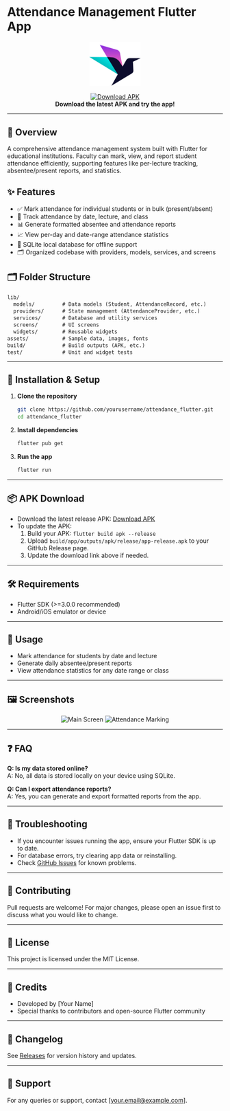 # Attendance Management Flutter App  

<p align="center">
  <img src="LOGO.svg" alt="App Logo" width="120"/>
</p>

<p align="center">
  <a href="https://github.com/yourusername/attendance_flutter/releases/latest/download/app-release.apk">
    <img src="https://img.shields.io/badge/Download-APK-blue?logo=android" alt="Download APK"/>
  </a>
  <br>
  <b>Download the latest APK and try the app!</b>
</p>

---

## 📱 Overview
A comprehensive attendance management system built with Flutter for educational institutions. Faculty can mark, view, and report student attendance efficiently, supporting features like per-lecture tracking, absentee/present reports, and statistics.

## ✨ Features
- ✅ Mark attendance for individual students or in bulk (present/absent)
- 📅 Track attendance by date, lecture, and class
- 📊 Generate formatted absentee and attendance reports
- 📈 View per-day and date-range attendance statistics
- 💾 SQLite local database for offline support
- 🗂️ Organized codebase with providers, models, services, and screens

## 🗂️ Folder Structure

```
lib/
  models/         # Data models (Student, AttendanceRecord, etc.)
  providers/      # State management (AttendanceProvider, etc.)
  services/       # Database and utility services
  screens/        # UI screens
  widgets/        # Reusable widgets
assets/           # Sample data, images, fonts
build/            # Build outputs (APK, etc.)
test/             # Unit and widget tests
```

---

## 🚀 Installation & Setup

1. **Clone the repository**
   ```bash
   git clone https://github.com/yourusername/attendance_flutter.git
   cd attendance_flutter
   ```
2. **Install dependencies**
   ```bash
   flutter pub get
   ```
3. **Run the app**
   ```bash
   flutter run
   ```

---

## 📦 APK Download

- Download the latest release APK: [Download APK](https://github.com/yvinchhi/attendence/releases/download/v1.0.0/app-release.apk)
- To update the APK:
  1. Build your APK: `flutter build apk --release`
  2. Upload `build/app/outputs/apk/release/app-release.apk` to your GitHub Release page.
  3. Update the download link above if needed.

---

## 🛠️ Requirements
- Flutter SDK (>=3.0.0 recommended)
- Android/iOS emulator or device

---

## 📝 Usage
- Mark attendance for students by date and lecture
- Generate daily absentee/present reports
- View attendance statistics for any date range or class

---

## 🖼️ Screenshots
<p align="center">
  <img src="assets/sample_data/screenshot1.png" alt="Main Screen" width="250"/>
  <img src="assets/sample_data/screenshot2.png" alt="Attendance Marking" width="250"/>
</p>

---

## ❓ FAQ
**Q: Is my data stored online?**  
A: No, all data is stored locally on your device using SQLite.

**Q: Can I export attendance reports?**  
A: Yes, you can generate and export formatted reports from the app.

---

## 🧰 Troubleshooting
- If you encounter issues running the app, ensure your Flutter SDK is up to date.
- For database errors, try clearing app data or reinstalling.
- Check [GitHub Issues](https://github.com/yourusername/attendance_flutter/issues) for known problems.

---

## 🤝 Contributing
Pull requests are welcome! For major changes, please open an issue first to discuss what you would like to change.

---

## 📄 License
This project is licensed under the MIT License.

---

## 🙏 Credits
- Developed by [Your Name]
- Special thanks to contributors and open-source Flutter community

---

## 📝 Changelog
See [Releases](https://github.com/yourusername/attendance_flutter/releases) for version history and updates.

---

## 💬 Support
For any queries or support, contact [your.email@example.com].
